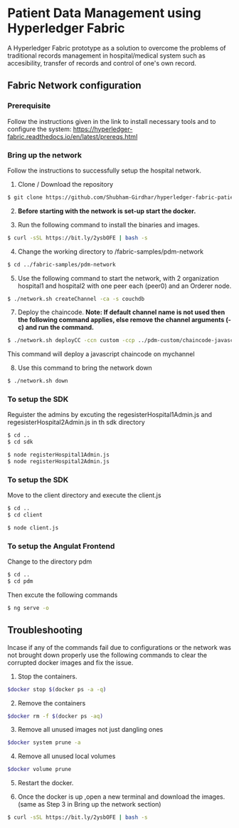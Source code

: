 # Patient Data Management using Hyperledger Fabric

A Hyperledger Fabric prototype as a solution to overcome the problems of traditional records management in hospital/medical system such as accesibility, transfer of records and control of one's own record.

## Fabric Network configuration
### Prerequisite
Follow the instructions given in the link to install necessary tools and to configure the system: https://hyperledger-fabric.readthedocs.io/en/latest/prereqs.html

### Bring up the network
Follow the instructions to successfully setup the hospital network.

1. Clone / Download the repository
```bash
$ git clone https://github.com/Shubham-Girdhar/hyperledger-fabric-patient-data-management.git
```
2. **Before starting with the network is set-up start the docker.**

3. Run the following command to install the binaries and images.
```bash
$ curl -sSL https://bit.ly/2ysbOFE | bash -s
```

4. Change the working directory to /fabric-samples/pdm-network
```bash
$ cd ../fabric-samples/pdm-network
```

5. Use the following command to start the network, with 2 organization hospital1 and hospital2 with one peer each (peer0) and an Orderer node.
```bash
$ ./network.sh createChannel -ca -s couchdb
```

7. Deploy the chaincode.
**Note: If default channel name is not used then the following command applies, else remove the channel arguments (-c) and run the command.**
```bash
$ ./network.sh deployCC -ccn custom -ccp ../pdm-custom/chaincode-javascript -ccl javascript
```
This command will deploy a javascript chaincode on mychannel


8. Use this command to bring the network down
```bash
$ ./network.sh down
```

### To setup the SDK
Reguister the admins by excuting the regesisterHospital1Admin.js and regesisterHospital2Admin.js in th sdk directory
```bash
$ cd ..
$ cd sdk
```

```bash
$ node registerHospital1Admin.js
$ node registerHospital2Admin.js
```

### To setup the SDK
Move to the client directory and execute the client.js
```bash
$ cd ..
$ cd client
```
```bash
$ node client.js
```

### To setup the Angulat Frontend
Change to the directory pdm
```bash
$ cd ..
$ cd pdm
```
Then excute the following commands
```bash
$ ng serve -o
```

## Troubleshooting
Incase if any of the commands fail due to configurations or the network was not brought down properly use the following commands to clear the corrupted docker images and fix the issue.

1. Stop the containers.
```bash
$docker stop $(docker ps -a -q)
```
2. Remove the containers
```bash
$docker rm -f $(docker ps -aq)
```
3. Remove all unused images not just dangling ones
```bash
$docker system prune -a
```

4. Remove all unused local volumes
```bash
$docker volume prune
```
5. Restart the docker.

6. Once the docker is up ,open a new terminal and download the images. (same as Step 3 in Bring up the network section)
``` bash
$ curl -sSL https://bit.ly/2ysbOFE | bash -s
```
